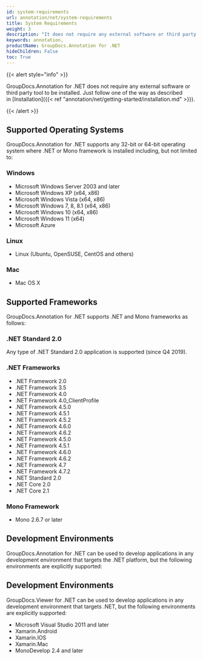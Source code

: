 ```yaml
---
id: system-requirements
url: annotation/net/system-requirements
title: System Requirements
weight: 3
description: "It does not require any external software or third party tool to be installed"
keywords: annotation,
productName: GroupDocs.Annotation for .NET
hideChildren: False
toc: True
---
```


{{< alert style="info" >}}

GroupDocs.Annotation for .NET does not require any external software or third party tool to be installed. Just follow one of the way as described in [Installation]({{< ref "annotation/net/getting-started/installation.md" >}}).

{{< /alert >}}

## Supported Operating Systems

GroupDocs.Annotation for .NET supports any 32-bit or 64-bit operating system where .NET or Mono framework is installed including, but not limited to:

### Windows

* Microsoft Windows Server 2003 and later
* Microsoft Windows XP (x64, x86)
* Microsoft Windows Vista (x64, x86)
* Microsoft Windows 7, 8, 8.1 (x64, x86)
* Microsoft Windows 10 (x64, x86)
* Microsoft Windows 11 (x64)
* Microsoft Azure

### Linux

*   Linux (Ubuntu, OpenSUSE, CentOS and others)

### Mac

*   Mac OS X

## Supported Frameworks

GroupDocs.Annotation for .NET supports .NET and Mono frameworks as follows:

### .NET Standard 2.0

Any type of .NET Standard 2.0 application is supported (since Q4 2019).

### .NET Frameworks

*   .NET Framework 2.0
*   .NET Framework 3.5
*   .NET Framework 4.0
*   .NET Framework 4.0\_ClientProfile
*   .NET Framework 4.5.0
*   .NET Framework 4.5.1
*   .NET Framework 4.5.2
*   .NET Framework 4.6.0
*   .NET Framework 4.6.2
*   .NET Framework 4.5.0
*   .NET Framework 4.5.1
*   .NET Framework 4.6.0
*   .NET Framework 4.6.2
*   .NET Framework 4.7
*   .NET Framework 4.7.2
*   .NET Standard 2.0 
*   .NET Core 2.0
*   .NET Core 2.1

### Mono Framework

*   Mono 2.6.7 or later

## Development Environments

GroupDocs.Annotation for .NET can be used to develop applications in any development environment that targets the .NET platform, but the following environments are explicitly supported:

## Development Environments

GroupDocs.Viewer for .NET can be used to develop applications in any development environment that targets .NET, but the following environments are explicitly supported:

* Microsoft Visual Studio 2011 and later
* Xamarin.Android
* Xamarin.IOS
* Xamarin.Mac
* MonoDevelop 2.4 and later
